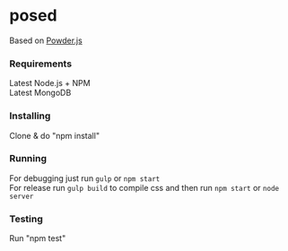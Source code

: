 # posed

Based on [Powder.js](https://github.com/yamalight/generator-powder)

### Requirements

Latest Node.js + NPM  
Latest MongoDB  

### Installing

Clone & do "npm install"  

### Running

For debugging just run `gulp` or `npm start`  
For release run `gulp build` to compile css and then run `npm start` or `node server`  

### Testing

Run "npm test"  
